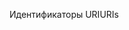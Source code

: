 <span data-ttu-id="d42a7-101">Идентификаторы URI</span><span class="sxs-lookup"><span data-stu-id="d42a7-101">URIs</span></span>